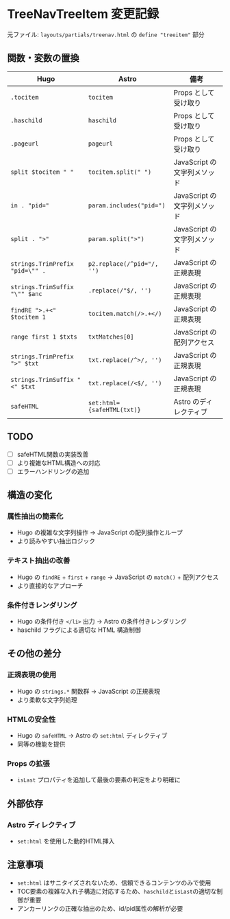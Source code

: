 # TreeNavTreeItem 変更記録

元ファイル: `layouts/partials/treenav.html` の `define "treeitem"` 部分

## 関数・変数の置換

| Hugo | Astro | 備考 |
| ---- | ----- | ---- |
| `.tocitem` | `tocitem` | Props として受け取り |
| `.haschild` | `haschild` | Props として受け取り |
| `.pageurl` | `pageurl` | Props として受け取り |
| `split $tocitem " "` | `tocitem.split(" ")` | JavaScript の文字列メソッド |
| `in . "pid="` | `param.includes("pid=")` | JavaScript の文字列メソッド |
| `split . ">"` | `param.split(">")` | JavaScript の文字列メソッド |
| `strings.TrimPrefix "pid=\"" .` | `p2.replace(/^pid="/, '')` | JavaScript の正規表現 |
| `strings.TrimSuffix "\"" $anc` | `.replace(/"$/, '')` | JavaScript の正規表現 |
| `findRE ">.+<" $tocitem 1` | `tocitem.match(/>.+</)` | JavaScript の正規表現 |
| `range first 1 $txts` | `txtMatches[0]` | JavaScript の配列アクセス |
| `strings.TrimPrefix ">" $txt` | `txt.replace(/^>/, '')` | JavaScript の正規表現 |
| `strings.TrimSuffix "<" $txt` | `txt.replace(/<$/, '')` | JavaScript の正規表現 |
| `safeHTML` | `set:html={safeHTML(txt)}` | Astro のディレクティブ |

## TODO

- [ ] safeHTML関数の実装改善
- [ ] より複雑なHTML構造への対応
- [ ] エラーハンドリングの追加

## 構造の変化

### 属性抽出の簡素化
- Hugo の複雑な文字列操作 → JavaScript の配列操作とループ
- より読みやすい抽出ロジック

### テキスト抽出の改善
- Hugo の `findRE` + `first` + `range` → JavaScript の `match()` + 配列アクセス
- より直接的なアプローチ

### 条件付きレンダリング
- Hugo の条件付き `</li>` 出力 → Astro の条件付きレンダリング
- haschild フラグによる適切な HTML 構造制御

## その他の差分

### 正規表現の使用
- Hugo の `strings.*` 関数群 → JavaScript の正規表現
- より柔軟な文字列処理

### HTMLの安全性
- Hugo の `safeHTML` → Astro の `set:html` ディレクティブ
- 同等の機能を提供

### Props の拡張
- `isLast` プロパティを追加して最後の要素の判定をより明確に

## 外部依存

### Astro ディレクティブ
- `set:html` を使用した動的HTML挿入

## 注意事項

- `set:html` はサニタイズされないため、信頼できるコンテンツのみで使用
- TOC要素の複雑な入れ子構造に対応するため、`haschild`と`isLast`の適切な制御が重要
- アンカーリンクの正確な抽出のため、id/pid属性の解析が必要